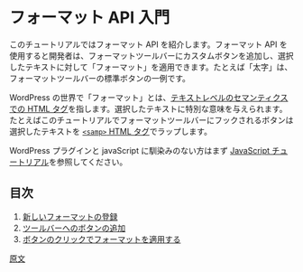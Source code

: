 <!-- 
# Introduction to the Format API
 -->
# フォーマット API 入門

<!-- 
The purpose of this tutorial is to introduce you to the Format API. The Format API makes it possible for developers to add custom buttons to the formatting toolbar and have them apply a _format_ to a text selection. Bold is an example of a standard button in the formatting toolbar.

In WordPress lingo, a _format_ is a [HTML tag with text-level semantics](https://www.w3.org/TR/html5/textlevel-semantics.html#text-level-semantics-usage-summary) used to give some special meaning to a text selection. For example, in this tutorial, the button to be hooked into the format toolbar will let users wrap a particular text selection with the [`<samp>` HTML tag](https://developer.mozilla.org/en-US/docs/Web/HTML/Element/samp).

If you are unfamiliar with how to work with WordPress plugins and JavaScript, you may want to check the [JavaScript Tutorial](/docs/how-to-guides/javascript/README.md) first.
 -->
このチュートリアルではフォーマット API を紹介します。フォーマット API を使用すると開発者は、フォーマットツールバーにカスタムボタンを追加し、選択したテキストに対して「フォーマット」を適用できます。たとえば「太字」は、フォーマットツールバーの標準ボタンの一例です。

WordPress の世界で「フォーマット」とは、[テキストレベルのセマンティクスでの HTML タグ](https://www.w3.org/TR/html5/textlevel-semantics.html#text-level-semantics-usage-summary)を指します。選択したテキストに特別な意味を与えられます。たとえばこのチュートリアルでフォーマットツールバーにフックされるボタンは選択したテキストを [`<samp>` HTML タグ](https://developer.mozilla.org/en-US/docs/Web/HTML/Element/samp)でラップします。

WordPress プラグインと javaScript に馴染みのない方はまず [JavaScript チュートリアル](https://ja.wordpress.org/team/handbook/block-editor/how-to-guides/javascript/)を参照してください。

<!-- 
## Table of Contents
 -->
## 目次

<!-- 
1. [Register a new format](/docs/how-to-guides/format-api/1-register-format.md)
2. [Add a button to the toolbar](/docs/how-to-guides/format-api/2-toolbar-button.md)
3. [Apply the format when the button is clicked](/docs/how-to-guides/format-api/3-apply-format.md)
 -->
1. [新しいフォーマットの登録 ](https://ja.wordpress.org/team/handbook/block-editor/how-to-guides/format-api/1-register-format/)
2. [ツールバーへのボタンの追加](https://ja.wordpress.org/team/handbook/block-editor/how-to-guides/format-api/2-toolbar-button/)
3. [ボタンのクリックでフォーマットを適用する](https://ja.wordpress.org/team/handbook/block-editor/how-to-guides/format-api/3-apply-format/)

[原文](https://github.com/WordPress/gutenberg/blob/trunk/docs/how-to-guides/format-api/README.md)
